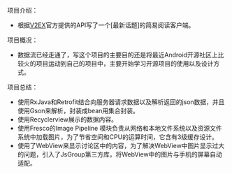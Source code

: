 项目介绍：

* 根据[V2EX](https://www.v2ex.com)官方提供的API写了一个[最新话题]的简易阅读客户端。

项目概况：

* 数据流已经走通了，写这个项目的主要目的还是将最近Android开源社区上比较火的项目运动到自己的项目中，主要开始学习开源项目的使用以及设计方式。

项目总结：

* 使用RxJava和Retrofit结合向服务器请求数据以及解析返回的json数据，并且使用Gson来解析，封装成bean用集合封装。 
* 使用Recyclerview展示的数据内容。 
* 使用Fresco的Image Pipeline 模块负责从网络和本地文件系统以及资源文件系统中加载图片，为了节省空间和CPU的运算时间，它含有3级缓存设计。 
* 使用了WebView来显示讨论区中的内容，为了解决WebView中图片显示过大的问题，引入了JsGroup第三方库，将WebView中的图片与手机的屏幕自动适配。 
